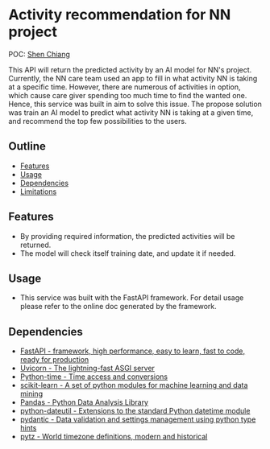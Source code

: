 # Activity recommendation for NN project
POC: [Shen Chiang](mailto:shenchiang@jubo.health)

This API will return the predicted activity by an AI model for NN's project. 
Currently, the NN care team used an app to fill in what activity NN is 
taking at a specific time. However, there are numerous of activities in 
option, which cause care giver spending too much time to find the wanted 
one. Hence, this service was built in aim to solve this issue. The propose 
solution was train an AI model to predict what activity NN is taking at a 
given time, and recommend the top few possibilities to the users.


## Outline
- [Features](#features)
- [Usage](#usage)
- [Dependencies](#dependencies)
- [Limitations](#limitations)


## Features
- By providing required information, the predicted activities will be 
  returned.
- The model will check itself training date, and update it if needed.


## Usage
- This service was built with the FastAPI framework. For detail usage 
  please refer to the online doc generated by the framework.
  

## Dependencies
- [FastAPI - framework, high performance, easy to learn, fast to code, ready 
for production](https://fastapi.tiangolo.com/)
- [Uvicorn - The lightning-fast ASGI server](https://www.uvicorn.org/)
- [Python-time - Time access and conversions](https://docs.python.org/3.7/library/time.html)
- [scikit-learn - A set of python modules for machine learning and data 
  mining](https://scikit-learn.org/stable/)
- [Pandas - Python Data Analysis Library](https://pandas.pydata.org/pandas-docs/version/1.3/reference/index.html)
- [python-dateutil - Extensions to the standard Python datetime module](https://dateutil.readthedocs.io/en/stable/)
- [pydantic - Data validation and settings management using python type hints](https://docs.pydantic.dev/1.10/)
- [pytz - World timezone definitions, modern and historical](https://pypi.org/project/pytz/)
